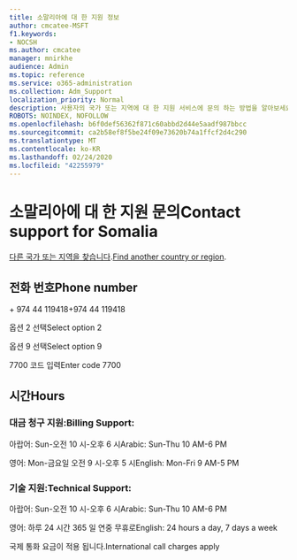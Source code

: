 ```yaml
---
title: 소말리아에 대 한 지원 정보
author: cmcatee-MSFT
f1.keywords:
- NOCSH
ms.author: cmcatee
manager: mnirkhe
audience: Admin
ms.topic: reference
ms.service: o365-administration
ms.collection: Adm_Support
localization_priority: Normal
description: 사용자의 국가 또는 지역에 대 한 지원 서비스에 문의 하는 방법을 알아보세요.
ROBOTS: NOINDEX, NOFOLLOW
ms.openlocfilehash: b6f0def56362f871c60abbd2d44e5aadf987bbcc
ms.sourcegitcommit: ca2b58ef8f5be24f09e73620b74a1ffcf2d4c290
ms.translationtype: MT
ms.contentlocale: ko-KR
ms.lasthandoff: 02/24/2020
ms.locfileid: "42255979"
---
```

# <a name="contact-support-for-somalia"></a><span data-ttu-id="e6047-103">소말리아에 대 한 지원 문의</span><span class="sxs-lookup"><span data-stu-id="e6047-103">Contact support for Somalia</span></span>

<span data-ttu-id="e6047-104">[다른 국가 또는 지역을 찾습니다](../contact-support-for-business-products.md).</span><span class="sxs-lookup"><span data-stu-id="e6047-104">[Find another country or region](../contact-support-for-business-products.md).</span></span>

## <a name="phone-number"></a><span data-ttu-id="e6047-105">전화 번호</span><span class="sxs-lookup"><span data-stu-id="e6047-105">Phone number</span></span>
<span data-ttu-id="e6047-106">+ 974 44 119418</span><span class="sxs-lookup"><span data-stu-id="e6047-106">+974 44 119418</span></span>

<span data-ttu-id="e6047-107">옵션 2 선택</span><span class="sxs-lookup"><span data-stu-id="e6047-107">Select option 2</span></span>

<span data-ttu-id="e6047-108">옵션 9 선택</span><span class="sxs-lookup"><span data-stu-id="e6047-108">Select option 9</span></span>

<span data-ttu-id="e6047-109">7700 코드 입력</span><span class="sxs-lookup"><span data-stu-id="e6047-109">Enter code 7700</span></span>

## <a name="hours"></a><span data-ttu-id="e6047-110">시간</span><span class="sxs-lookup"><span data-stu-id="e6047-110">Hours</span></span>
### <a name="billing-support"></a><span data-ttu-id="e6047-111">대금 청구 지원:</span><span class="sxs-lookup"><span data-stu-id="e6047-111">Billing Support:</span></span>

<span data-ttu-id="e6047-112">아랍어: Sun-오전 10 시-오후 6 시</span><span class="sxs-lookup"><span data-stu-id="e6047-112">Arabic: Sun-Thu 10 AM-6 PM</span></span>

<span data-ttu-id="e6047-113">영어: Mon-금요일 오전 9 시-오후 5 시</span><span class="sxs-lookup"><span data-stu-id="e6047-113">English: Mon-Fri 9 AM-5 PM</span></span>

### <a name="technical-support"></a><span data-ttu-id="e6047-114">기술 지원:</span><span class="sxs-lookup"><span data-stu-id="e6047-114">Technical Support:</span></span>

<span data-ttu-id="e6047-115">아랍어: Sun-오전 10 시-오후 6 시</span><span class="sxs-lookup"><span data-stu-id="e6047-115">Arabic: Sun-Thu 10 AM-6 PM</span></span>

<span data-ttu-id="e6047-116">영어: 하루 24 시간 365 일 연중 무휴로</span><span class="sxs-lookup"><span data-stu-id="e6047-116">English: 24 hours a day, 7 days a week</span></span>

<span data-ttu-id="e6047-117">국제 통화 요금이 적용 됩니다.</span><span class="sxs-lookup"><span data-stu-id="e6047-117">International call charges apply</span></span>